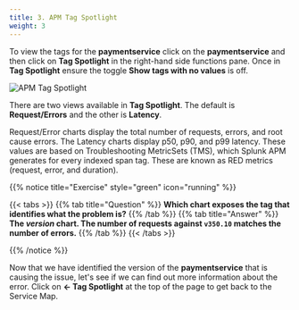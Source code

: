 ```yaml
---
title: 3. APM Tag Spotlight
weight: 3
---
```


To view the tags for the **paymentservice** click on the **paymentservice** and then click on **Tag Spotlight** in the right-hand side functions pane. Once in **Tag Spotlight** ensure the toggle **Show tags with no values** is off.

![APM Tag Spotlight](../images/apm-tag-spotlight.png)

There are two views available in **Tag Spotlight**. The default is **Request/Errors** and the other is **Latency**.

Request/Error charts display the total number of requests, errors, and root cause errors. The Latency charts display p50, p90, and p99 latency. These values are based on Troubleshooting MetricSets (TMS), which Splunk APM generates for every indexed span tag. These are known as RED metrics (request, error, and duration).

{{% notice title="Exercise" style="green" icon="running" %}}

{{< tabs >}}
{{% tab title="Question" %}}
**Which chart exposes the tag that identifies what the problem is?**
{{% /tab %}}
{{% tab title="Answer" %}}
**The *version* chart. The number of requests against `v350.10` matches the number of errors.**
{{% /tab %}}
{{< /tabs >}}

{{% /notice %}}

Now that we have identified the version of the **paymentservice** that is causing the issue, let's see if we can find out more information about the error. Click on **← Tag Spotlight** at the top of the page to get back to the Service Map.
